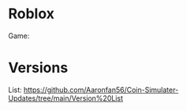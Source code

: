 # Roblox

Game:

# Versions

List: https://github.com/Aaronfan56/Coin-Simulater-Updates/tree/main/Version%20List
